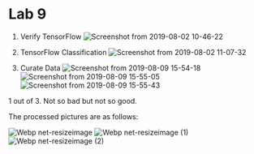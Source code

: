 # Lab 9
1.  Verify TensorFlow
![Screenshot from 2019-08-02 10-46-22](https://user-images.githubusercontent.com/40375246/62805742-e6307a00-babe-11e9-961d-af4690ee81dc.png)

2.  TensorFlow Classification
![Screenshot from 2019-08-02 11-07-32](https://user-images.githubusercontent.com/40375246/62805766-fba5a400-babe-11e9-9e60-2a6c8e41ec01.png)

3.  Curate Data
![Screenshot from 2019-08-09 15-54-18](https://user-images.githubusercontent.com/40375246/62805814-1a0b9f80-babf-11e9-8b5d-30abdfed3ec1.png)
![Screenshot from 2019-08-09 15-55-05](https://user-images.githubusercontent.com/40375246/62805816-1aa43600-babf-11e9-88c4-292ae7399ff3.png)
![Screenshot from 2019-08-09 15-55-43](https://user-images.githubusercontent.com/40375246/62805817-1aa43600-babf-11e9-8e26-bd1dd3ce839b.png)

1 out of 3. Not so bad but not so good.

The processed pictures are as follows:

![Webp net-resizeimage](https://user-images.githubusercontent.com/40375246/62805876-44f5f380-babf-11e9-97c7-c567d22e2fa1.jpg)
![Webp net-resizeimage (1)](https://user-images.githubusercontent.com/40375246/62805878-44f5f380-babf-11e9-9013-7b2992bafe70.jpg)
![Webp net-resizeimage (2)](https://user-images.githubusercontent.com/40375246/62805879-44f5f380-babf-11e9-9efc-a3e9338eecd9.jpg)
